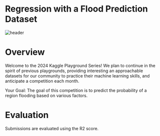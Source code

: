 # Regression with a Flood Prediction Dataset
![header](https://github.com/JamesSuryaPutra/Regression-with-a-Flood-Prediction-Dataset/assets/155945814/8a38e2d8-68a1-4123-982e-8db0f979f0ff)

# Overview
Welcome to the 2024 Kaggle Playground Series! We plan to continue in the spirit of previous playgrounds, providing interesting an approachable datasets for our community to practice their machine learning skills, and anticipate a competition each month.

Your Goal: The goal of this competition is to predict the probability of a region flooding based on various factors.

# Evaluation
Submissions are evaluated using the R2 score.
